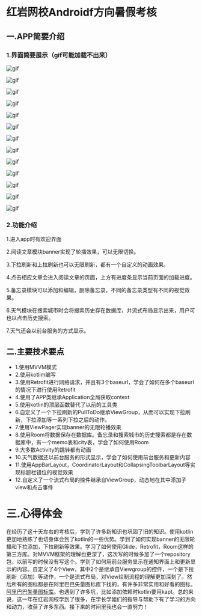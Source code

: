# 红岩网校Androidf方向暑假考核

## 一.APP简要介绍

### 1.界面简要展示（gif可能加载不出来）
![gif](https://github.com/zzz6332/RedrockSummerExam/blob/master/gif/1.gif)

![gif](https://github.com/zzz6332/RedrockSummerExam/blob/master/gif/2.gif)

![gif](https://github.com/zzz6332/RedrockSummerExam/blob/master/gif/3.gif)

![gif](https://github.com/zzz6332/RedrockSummerExam/blob/master/gif/4.gif)

![gif](https://github.com/zzz6332/RedrockSummerExam/blob/master/gif/5.gif)

![gif](https://github.com/zzz6332/RedrockSummerExam/blob/master/gif/6.gif)

![gif](https://github.com/zzz6332/RedrockSummerExam/blob/master/gif/7.gif)

![gif](https://github.com/zzz6332/RedrockSummerExam/blob/master/gif/8.gif)

![gif](https://github.com/zzz6332/RedrockSummerExam/blob/master/gif/9.gif)

![gif](https://github.com/zzz6332/RedrockSummerExam/blob/master/gif/10.gif)

![gif](https://github.com/zzz6332/RedrockSummerExam/blob/master/gif/11.gif)

![gif](https://github.com/zzz6332/RedrockSummerExam/blob/master/gif/12.gif)

![gif](https://github.com/zzz6332/RedrockSummerExam/blob/master/gif/13.gif)

### 2.功能介绍
1.进入app时有欢迎界面

2.阅读文章模块banner实现了轮播效果，可以无限切换。

3.下拉刷新和上拉刷新也可以无限刷新，都有一个自定义的动画效果。

4.点击相应文章会进入阅读文章的页面，上方有进度条显示当前页面的加载进度。

5.备忘录模块可以添加和编辑，删除备忘录，不同的备忘录类型有不同的视觉效果。

6.天气模块在搜索城市时会将搜索历史存在数据库，并流式布局显示出来，用户可也以点击历史搜索。

7.天气还会以前台服务的方式显示。

## 二.主要技术要点
- 1.使用MVVM模式
- 2.使用kotlim编写
- 3.使用Retrofit进行网络请求，并且有3个baseurl，学会了如何在多个baseurl的情况下进行使用Retrofit
- 4.使用了APP类继承Application全局获取context
- 5.使用kotlin的顶层函数替代了以前的工具类
- 6.自定义了一个下拉刷新的PullToDo继承ViewGroup，从而可以实现下拉刷新，下拉添加等一系列下拉之后的动作。
- 7.使用ViewPager实现banner的无限轮播效果
- 8.使用Room将数据保存在数据库。备忘录和搜索城市的历史搜索都是存在数据库中，有一个memo表和city表，学会了如何使用Room
- 9.大多数Activity的跳转都有动画
- 10.天气数据还以前台服务的形式显示，学会了如何使用前台服务和更新内容
- 11.使用AppBarLayout，CoordinatorLayout和CollapsingToolbarLayout等实现标题栏错位的视觉效果
- 12.自定义了一个流式布局的控件继承自ViewGroup，动态地在其中添加子view和点击事件

# 三.心得体会
在经历了这十天左右的考核后，学到了许多新知识也巩固了旧的知识。使用kotlin更加地熟练了也切身体会到了kotlin的一些优势。学到了如何实现banner的无限轮播和下拉添加，下拉刷新等效果。学习了如何使用Glide，Retrofit，Room这样的第三方库。对MVVM框架的理解也更深了，这次写的时候多加了一个repository包，以前写的时候没有写这个。学到了如何用前台服务显示在通知界面上和更新显示的内容。自定义了4个View，其中2个是继承自Viewgroup的控件，一个是下拉刷新（添加）等动作，一个是流式布局，对View绘制流程的理解更加深刻了。然后所有的图标都是在阿里巴巴矢量图标库下找的，有许多非常实用和好看的图标。[阿里巴巴矢量图标库](https://www.iconfont.cn/)。也遇到了许多坑，比如添加依赖时kotlin要用kapt。总的来说，这一年在红岩网校学到了很多，在学长学姐们的指导与帮助下有了学习的方向和动力，收获了许多东西。接下来的时间里我也会一直努力！
